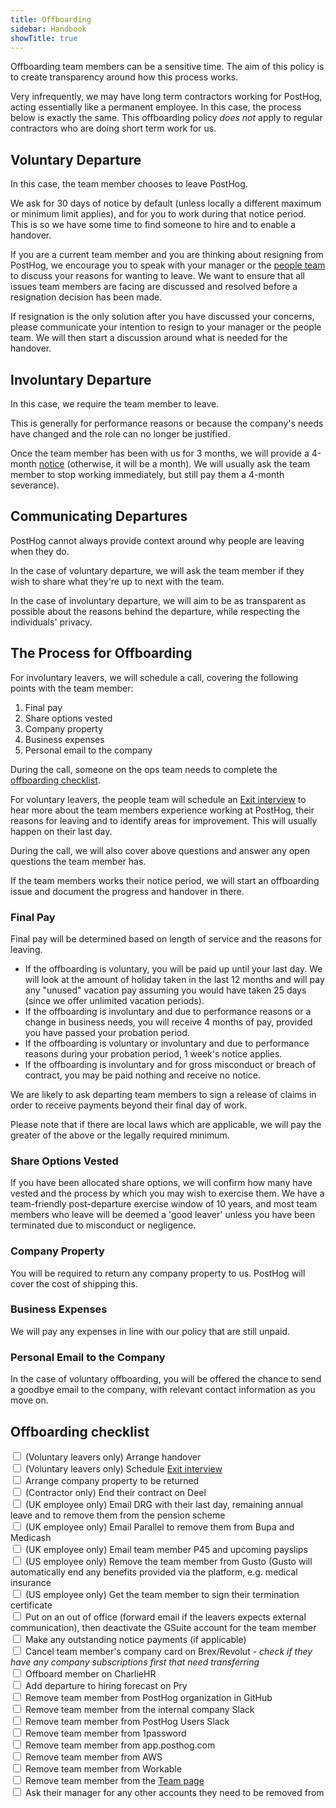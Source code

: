 ```yaml
---
title: Offboarding
sidebar: Handbook
showTitle: true
---
```


Offboarding team members can be a sensitive time. The aim of this policy is to create transparency around how this process works.

Very infrequently, we may have long term contractors working for PostHog, acting essentially like a permanent employee. In this case, the process below is exactly the same.  This offboarding policy *does not* apply to regular contractors who are doing short term work for us.

## Voluntary Departure

In this case, the team member chooses to leave PostHog. 

We ask for 30 days of notice by default (unless locally a different maximum or minimum limit applies), and for you to work during that notice period. This is so we have some time to find someone to hire and to enable a handover.

If you are a current team member and you are thinking about resigning from PostHog, we encourage you to speak with your manager or the [people team](https://posthog.com/handbook/people/team-structure/people) to discuss your reasons for wanting to leave. We want to ensure that all issues team members are facing are discussed and resolved before a resignation decision has been made.

If resignation is the only solution after you have discussed your concerns, please communicate your intention to resign to your manager or the people team. We will then start a discussion around what is needed for the handover.


## Involuntary Departure

In this case, we require the team member to leave. 

This is generally for performance reasons or because the company's needs have changed and the role can no longer be justified. 

Once the team member has been with us for 3 months, we will provide a 4-month [notice](https://posthog.com/handbook/people/compensation#severance) (otherwise, it will be a month). We will usually ask the team member to stop working immediately, but still pay them a 4-month severance).

## Communicating Departures

PostHog cannot always provide context around why people are leaving when they do.

In the case of voluntary departure, we will ask the team member if they wish to share what they're up to next with the team.

In the case of involuntary departure, we will aim to be as transparent as possible about the reasons behind the departure, while respecting the individuals' privacy.

## The Process for Offboarding

For involuntary leavers, we will schedule a call, covering the following points with the team member:

1. Final pay
2. Share options vested
3. Company property
4. Business expenses
5. Personal email to the company

During the call, someone on the ops team needs to complete the [offboarding checklist](#offboarding-checklist).

For voluntary leavers, the people team will schedule an [Exit interview](https://forms.gle/DaNGRhmvQJcLGfpa9) to hear more about the team members experience working at PostHog, their reasons for leaving and to  identify areas for improvement. This will usually happen on their last day. 

During the call, we will also cover above questions and answer any open questions the team member has. 

If the team members works their notice period, we will start an offboarding issue and document the progress and handover in there. 

### Final Pay

Final pay will be determined based on length of service and the reasons for leaving.

* If the offboarding is voluntary, you will be paid up until your last day. We will look at the amount of holiday taken in the last 12 months and will pay any "unused" vacation pay assuming you would have taken 25 days (since we offer unlimited vacation periods).
* If the offboarding is involuntary and due to performance reasons or a change in business needs, you will receive 4 months of pay, provided you have passed your probation period. 
* If the offboarding is voluntary or involuntary and due to performance reasons during your probation period, 1 week's notice applies. 
* If the offboarding is involuntary and for gross misconduct or breach of contract, you may be paid nothing and receive no notice.

We are likely to ask departing team members to sign a release of claims in order to receive payments beyond their final day of work.

Please note that if there are local laws which are applicable, we will pay the greater of the above or the legally required minimum.

### Share Options Vested

If you have been allocated share options, we will confirm how many have vested and the process by which you may wish to exercise them. We have a team-friendly post-departure exercise window of 10 years, and most team members who leave will be deemed a 'good leaver' unless you have been terminated due to misconduct or negligence. 

### Company Property

You will be required to return any company property to us. PostHog will cover the cost of shipping this.

### Business Expenses

We will pay any expenses in line with our policy that are still unpaid.

### Personal Email to the Company

In the case of voluntary offboarding, you will be offered the chance to send a goodbye email to the company, with relevant contact information as you move on.

## Offboarding checklist

<input type="checkbox"/> (Voluntary leavers only) Arrange handover <br />
<input type="checkbox"/> (Voluntary leavers only) Schedule [Exit interview](https://forms.gle/DaNGRhmvQJcLGfpa9) <br />
<input type="checkbox"/> Arrange company property to be returned <br />
<input type="checkbox"/> (Contractor only) End their contract on Deel <br />
<input type="checkbox"/> (UK employee only) Email DRG with their last day, remaining annual leave and to remove them from the pension scheme <br />
<input type="checkbox"/> (UK employee only) Email Parallel to remove them from Bupa and Medicash <br />
<input type="checkbox"/> (UK employee only) Email team member P45 and upcoming payslips <br />
<input type="checkbox"/> (US employee only) Remove the team member from Gusto (Gusto will automatically end any benefits provided via the platform, e.g. medical insurance <br />
<input type="checkbox"/> (US employee only) Get the team member to sign their termination certificate <br />
<input type="checkbox"/> Put on an out of office (forward email if the leavers expects external communication), then deactivate the GSuite account for the team member  <br />
<input type="checkbox"/> Make any outstanding notice payments (if applicable) <br />
<input type="checkbox"/> Cancel team member's company card on Brex/Revolut - _check if they have any company subscriptions first that need transferring_ <br />
<input type="checkbox"/> Offboard member on CharlieHR <br />
<input type="checkbox"/> Add departure to hiring forecast on Pry  <br />
<input type="checkbox"/> Remove team member from PostHog organization in GitHub <br />
<input type="checkbox"/> Remove team member from the internal company Slack <br />
<input type="checkbox"/> Remove team member from PostHog Users Slack <br />
<input type="checkbox"/> Remove team member from 1password <br />
<input type="checkbox"/> Remove team member from app.posthog.com <br />
<input type="checkbox"/> Remove team member from AWS <br />
<input type="checkbox"/> Remove team member from Workable <br />
<input type="checkbox"/> Remove team member from the [Team page](https://posthog.com/handbook/company/team) <br />
<input type="checkbox"/> Ask their manager for any other accounts they need to be removed from <br />
